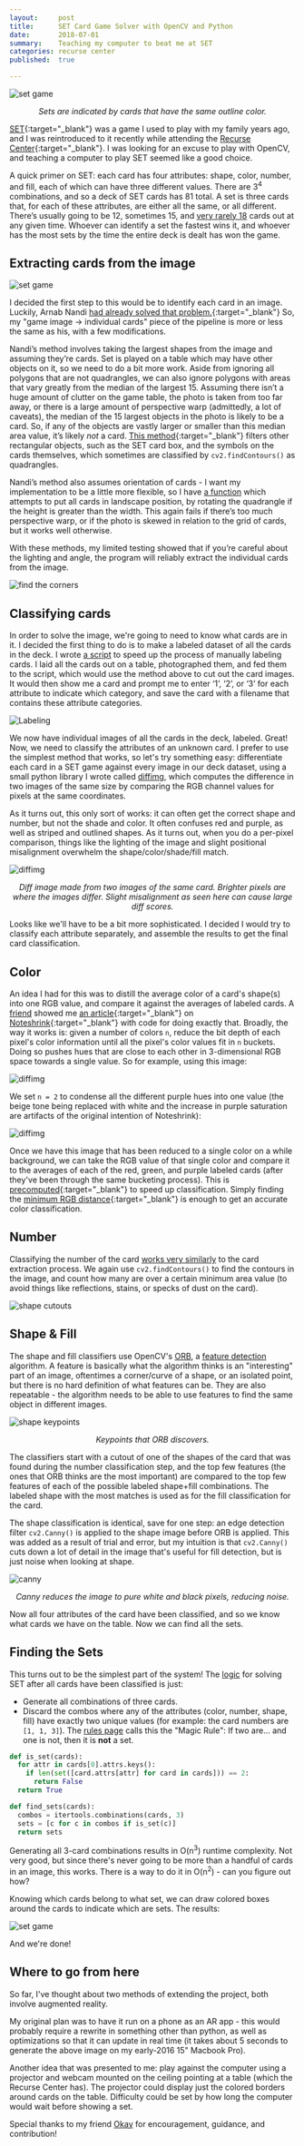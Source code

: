 ```yaml
---
layout:     post
title:      SET Card Game Solver with OpenCV and Python
date:       2018-07-01
summary:    Teaching my computer to beat me at SET
categories: recurse center
published:  true

---
```


![set game]({{site.url}}/images/set-solver/solved12_small.jpg?style=centered)
*<center>Sets are indicated by cards that have the same outline color.</center>*

[SET](https://puzzles.setgame.com/set/rules_set.htm){:target="_blank"} was a game I used to play with my family years ago, and I was reintroduced to it recently while attending the [Recurse Center](https://recurse.com){:target="_blank"}. I was looking for an excuse to play with OpenCV, and teaching a computer to play SET seemed like a good choice.

A quick primer on SET: each card has four attributes: shape, color, number, and fill, each of which can have three different values. There are 3<sup>4</sup> combinations, and so a deck of SET cards has 81 total. A set is three cards that, for each of these attributes, are either all the same, or all different. There’s usually going to be 12, sometimes 15, and [very rarely 18](https://norvig.com/SET.html) cards out at any given time. Whoever can identify a set the fastest wins it, and whoever has the most sets by the time the entire deck is dealt has won the game.

## Extracting cards from the image

![set game]({{site.url}}/images/set-solver/setgame11small.jpg?style=centered)

I decided the first step to this would be to identify each card in an image. Luckily, Arnab Nandi [had already solved that problem.](http://arnab.org/blog/so-i-suck-24-automating-card-games-using-opencv-and-python){:target="_blank"} So, my "game image -> individual cards" piece of the pipeline is more or less the same as his, with a few modifications.

Nandi’s method involves taking the largest shapes from the image and assuming they’re cards. Set is played on a table which may have other objects on it, so we need to do a bit more work. Aside from ignoring all polygons that are not quadrangles, we can also ignore polygons with areas that vary greatly from the median of the largest 15. Assuming there isn’t a huge amount of clutter on the game table, the photo is taken from too far away, or there is a large amount of perspective warp (admittedly, a lot of caveats), the median of the 15 largest objects in the photo is likely to be a card. So, if any of the objects are vastly larger or smaller than this median area value, it’s likely *not* a card. [This method](https://github.com/nicolashahn/set-solver/blob/33f739ded22f91f3b6c3955ca6725c5a4c15e2e7/card_finder.py#L44){:target="_blank"} filters other rectangular objects, such as the SET card box, and the symbols on the cards themselves, which sometimes are classified by `cv2.findContours()` as quadrangles.

Nandi’s method also assumes orientation of cards - I want my implementation to be a little more flexible, so I have [a function](https://github.com/nicolashahn/set-solver/blob/33f739ded22f91f3b6c3955ca6725c5a4c15e2e7/common.py#L91) which attempts to put all cards in landscape position, by rotating the quadrangle if the height is greater than the width. This again fails if there’s too much perspective warp, or if the photo is skewed in relation to the grid of cards, but it works well otherwise.

With these methods, my limited testing showed that if you’re careful about the lighting and angle, the program will reliably extract the individual cards from the image.

![find the corners]({{site.url}}/images/set-solver/find_cards.jpg?style=centered)

## Classifying cards

In order to solve the image, we're going to need to know what cards are in it. I decided the first thing to do is to make a labeled dataset of all the cards in the deck. I wrote [a script](https://github.com/nicolashahn/set-solver/blob/94ef327185e8cf3e7a411cb3d4903908570131de/label_all_cards.py) to speed up the process of manually labeling cards. I laid all the cards out on a table, photographed them, and fed them to the script, which would use the method above to cut out the card images. It would then show me a card and prompt me to enter ‘1’, ‘2’, or ‘3’ for each attribute to indicate which category, and save the card with a filename that contains these attribute categories.

![Labeling]({{site.url}}/images/set-solver/labeling.jpg?style=centered)

We now have individual images of all the cards in the deck, labeled. Great! Now, we need to classify the attributes of an unknown card. I prefer to use the simplest method that works, so let's try something easy: differentiate each card in a SET game against every image in our deck dataset, using a small python library I wrote called [diffimg](https://github.com/nicolashahn/diffimg), which computes the difference in two images of the same size by comparing the RGB channel values for pixels at the same coordinates.

As it turns out, this only sort of works: it can often get the correct shape and number, but not the shade and color. It often confuses red and purple, as well as striped and outlined shapes. As it turns out, when you do a per-pixel comparison, things like the lighting of the image and slight positional misalignment overwhelm the shape/color/shade/fill match.

![diffimg]({{site.url}}/images/set-solver/diff_card.jpg?style=centered)

*<center>Diff image made from two images of the same card. Brighter pixels are where the images differ. Slight misalignment as seen here can cause large diff scores.</center>*

Looks like we'll have to be a bit more sophisticated. I decided I would try to classify each attribute separately, and assemble the results to get the final card classification.

## Color

An idea I had for this was to distill the average color of a card's shape(s) into one RGB value, and compare it against the averages of labeled cards. A [friend](https://github.com/okayzed) showed me [an article](https://mzucker.github.io/2016/09/20/noteshrink.html){:target="_blank"} on [Noteshrink](https://github.com/mzucker/noteshrink){:target="_blank"} with code for doing exactly that. Broadly, the way it works is: given a number of colors `n`, reduce the bit depth of each pixel's color information until all the pixel's color values fit in `n` buckets. Doing so pushes hues that are close to each other in 3-dimensional RGB space towards a single value. So for example, using this image:

![diffimg]({{site.url}}/images/set-solver/purple-triple-solid-diamond.jpg?style=centered)

We set `n = 2` to condense all the different purple hues into one value (the beige tone being replaced with white and the increase in purple saturation are artifacts of the original intention of Noteshrink):

![diffimg]({{site.url}}/images/set-solver/noteshrink.png?style=centered)

Once we have this image that has been reduced to a single color on a while background, we can take the RGB value of that single color and compare it to the averages of each of the red, green, and purple labeled cards (after they've been through the same bucketing process). This is [precomputed](https://github.com/nicolashahn/set-solver/blob/1333af1647dc168605d53b5437142f2c2566e9f5/avg_colors.py){:target="_blank"} to speed up classification. Simply finding the [minimum RGB distance](https://github.com/nicolashahn/set-solver/blob/60ca53521cefb2b95b3e71a70fe3aabe3ef81b12/classify_card.py#L95){:target="_blank"} is enough to get an accurate color classification.

## Number

Classifying the number of the card [works very similarly](https://github.com/nicolashahn/set-solver/blob/50c20e7a88782b7e5f1b3e65ed5fa769b6379003/find_shapes.py) to the card extraction process. We again use `cv2.findContours()` to find the contours in the image, and count how many are over a certain minimum area value (to avoid things like reflections, stains, or specks of dust on the card). 

![shape cutouts]({{site.url}}/images/set-solver/find_shapes.jpg?style=centered)

## Shape & Fill

The shape and fill classifiers use OpenCV's [ORB](https://docs.opencv.org/3.0-alpha/doc/py_tutorials/py_feature2d/py_orb/py_orb.html), a [feature detection](https://en.wikipedia.org/wiki/Feature_detection_(computer_vision)) algorithm. A feature is basically what the algorithm thinks is an "interesting" part of an image, oftentimes a corner/curve of a shape, or an isolated point, but there is no hard definition of what features can be. They are also repeatable - the algorithm needs to be able to use features to find the same object in different images.

![shape keypoints]({{site.url}}/images/set-solver/shape_keypoints.jpg?style=centered)
*<center>Keypoints that ORB discovers.</center>*

The classifiers start with a cutout of one of the shapes of the card that was found during the number classification step, and the top few features (the ones that ORB thinks are the most important) are compared to the top few features of each of the possible labeled shape+fill combinations. The labeled shape with the most matches is used as for the fill classification for the card.

The shape classification is identical, save for one step: an edge detection filter `cv2.Canny()` is applied to the shape image before ORB is applied. This was added as a result of trial and error, but my intuition is that `cv2.Canny()` cuts down a lot of detail in the image that's useful for fill detection, but is just noise when looking at shape.

![canny]({{site.url}}/images/set-solver/canny_shape.jpg?style=centered)
*<center>Canny reduces the image to pure white and black pixels, reducing noise.</center>*

Now all four attributes of the card have been classified, and so we know what cards we have on the table. Now we can find all the sets.

## Finding the Sets

This turns out to be the simplest part of the system! The [logic](https://github.com/nicolashahn/set-solver/blob/9c9cab40bbf3608cad13a990e3ebbc40a6337355/SetGame.py#L69) for solving SET after all cards have been classified is just:
* Generate all combinations of three cards. 
* Discard the combos where any of the attributes (color, number, shape, fill) have exactly two unique values (for example: the card numbers are `[1, 1, 3]`). The [rules page](https://puzzles.setgame.com/set/rules_set.htm) calls this the "Magic Rule": If two are... and one is not, then it is __not__ a set.

```python
def is_set(cards):
  for attr in cards[0].attrs.keys(): 
    if len(set([card.attrs[attr] for card in cards])) == 2:
      return False
  return True

def find_sets(cards):
  combos = itertools.combinations(cards, 3)
  sets = [c for c in combos if is_set(c)]
  return sets
```

Generating all 3-card combinations results in O(n<sup>3</sup>) runtime complexity. Not very good, but since there's never going to be more than a handful of cards in an image, this works. There is a way to do it in O(n<sup>2</sup>) - can you figure out how?

Knowing which cards belong to what set, we can draw colored boxes around the cards to indicate which are sets. The results:

![set game]({{site.url}}/images/set-solver/solved11_small.jpg?style=centered)

And we're done! 

## Where to go from here

So far, I've thought about two methods of extending the project, both involve augmented reality.

My original plan was to have it run on a phone as an AR app - this would probably require a rewrite in something other than python, as well as optimizations so that it can update in real time (it takes about 5 seconds to generate the above image on my early-2016 15" Macbook Pro).

Another idea that was presented to me: play against the computer using a projector and webcam mounted on the ceiling pointing at a table (which the Recurse Center has). The projector could display just the colored borders around cards on the table. Difficulty could be set by how long the computer would wait before showing a set.

Special thanks to my friend [Okay](https://github.com/okayzed) for encouragement, guidance, and contribution!
